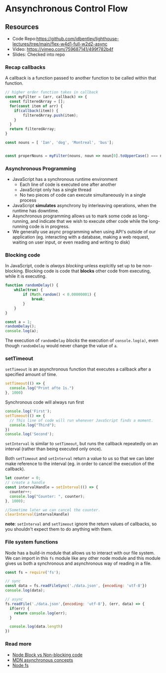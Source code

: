 # Ansynchronous Control Flow

## Resources
 - Code Repo:https://github.com/idbentley/lighthouse-lectures/tree/main/flex-w4d1-full-w2d2-async
 - Video: https://vimeo.com/759687141/499f782b4f
 - Slides: Checked into repo

### Recap callbacks
A callback is a function passed to another function to be called within that function.

```js
// higher order function takes in callback
const myFilter = (arr, callback) => {
  const filteredArray = [];
  for(const item of arr) {
    if(callback(item)) {
        filteredArray.push(item);
    }
  }
  return filteredArray;
}

const nouns = [ 'Ian', 'dog', 'Montreal', 'bus'];


const properNouns = myFilter(nouns, noun => noun[0].toUpperCase() === noun[0]);

```

### Asynchronous Programming
- JavaScript has a synchronous runtime environment
    - Each line of code is executed one after another
    - JavaScript only has a single thread
    - No two pieces of code can execute simultaneously in a single process
- JavaScript __simulates__ asynchrony by interleaving operations, when the runtime has downtime.
- Asynchronous programming allows us to mark some code as long-running, and indicate that we wish to execute other code while the long-running code is in progress.
- We generally use async programming when using API's outside of our application (eg. interacting with a database, making a web request, waiting on user input, or even reading and writing to disk)

### Blocking code
In JavaScript, code is _always blocking_ unless explcitly set up to be non-blocking.  Blocking code is code that **blocks** other code from executing, while it is executing.

```js
function randomDelay() {
    while(true) {
        if (Math.random() < 0.00000001) {
            break;
        }
    }
}

const a = 1;
randomDelay();
console.log(a);
```

The execution of `randomDelay` *blocks* the execution of `console.log(a)`, even though `randomDelay` would never change the value of `a`.

### setTimeout
`setTimeout` is an asynchronous function that executes a callback after a specified amount of time.

```js
setTimeout(() => {
  console.log("Print afte 1s.")
}, 1000)
```

Synchronous code will always run first

```js
console.log('First');
setTimeout(() => {
  // This line of code will run whenever JavaScript finds a moment.
  console.log("Third");
})
console.log('Second');
```

`setInterval` is similar to `setTimeout`, but runs the callback repeatedly on an interval (rather than being executed only once).

Both `setTimeout` and `setInterval` return a value to us so that we can later make reference to the interval (eg. in order to cancel the execution of the callback).

```js
let counter = 0;
// create a handle
const intervalHandle = setInterval(() => {
  counter++;
  console.log("Counter: ", counter);
}, 1000);

//Sometime later we can cancel the counter.
clearInterval(intervalHandle)
```

**note**: `setInterval` and `setTimeout` ignore the return values of callbacks, so you shouldn't expect them to do anything with them.

### File system functions

Node has a build-in module that allows us to interact with our file system. We can import in this `fs` module like any other node module and this module gives us both a synchronous and asynchronous way of reading in a file.

```js
const fs = require('fs');

// sync
const data = fs.readFileSync('./data.json', {encoding: 'utf-8'})
console.log(data);

// async
fs.readFile('./data.json',{encoding: 'utf-8'}, (err, data) => {
  if(err) {
    return console.log(err);
  }

  console.log(data.length)
})
```

### Read more
- [Node Block vs Non-blocking code](https://nodejs.org/en/docs/guides/blocking-vs-non-blocking/)
- [MDN asynchronous concepts](https://developer.mozilla.org/en-US/docs/Learn/JavaScript/Asynchronous/Concepts)
- [Node fs](https://nodejs.org/api/fs.html)
